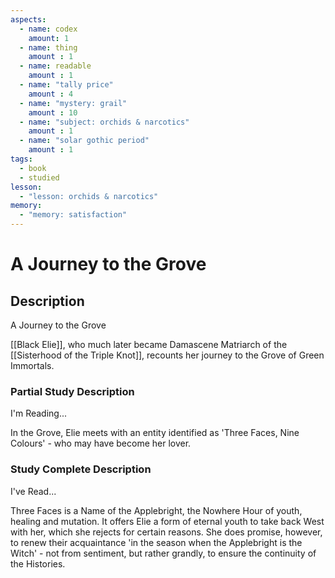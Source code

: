 ```yaml
---
aspects: 
  - name: codex
    amount: 1
  - name: thing
    amount : 1
  - name: readable
    amount : 1
  - name: "tally price"
    amount : 4
  - name: "mystery: grail"
    amount : 10
  - name: "subject: orchids & narcotics"
    amount : 1
  - name: "solar gothic period"
    amount : 1
tags:
  - book
  - studied
lesson:
  - "lesson: orchids & narcotics"
memory:
  - "memory: satisfaction"
---
```


# A Journey to the Grove

## Description
A Journey to the Grove

[[Black Elie]], who much later became Damascene Matriarch of the [[Sisterhood of the Triple Knot]], recounts her journey to the Grove of Green Immortals.
### Partial Study Description
I'm Reading...

In the Grove, Elie meets with an entity identified as 'Three Faces, Nine Colours' - who may have become her lover.
### Study Complete Description
I've Read...

Three Faces is a Name of the Applebright, the Nowhere Hour of youth, healing and mutation. It offers Elie a form of eternal youth to take back West with her, which she rejects for certain reasons. She does promise, however, to renew their acquaintance 'in the season when the Applebright is the Witch' - not from sentiment, but rather grandly, to ensure the continuity of the Histories.